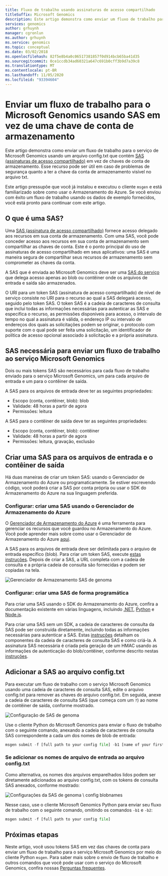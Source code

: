 ```yaml
---
title: Fluxo de trabalho usando assinaturas de acesso compartilhado
titleSuffix: Microsoft Genomics
description: Este artigo demonstra como enviar um fluxo de trabalho para o serviço de Microsoft Genomics usando assinaturas de acesso compartilhado (SAS) em vez de chaves de conta de armazenamento.
services: genomics
author: grhuynh
manager: cgronlun
ms.author: grhuynh
ms.service: genomics
ms.topic: conceptual
ms.date: 03/02/2018
ms.openlocfilehash: 82f5e8b4a0c06517381857f0d914bcb65ba41d35
ms.sourcegitcommit: 0ce1ccdb34ad60321a647c691b0cff3b9d7a39c8
ms.translationtype: MT
ms.contentlocale: pt-BR
ms.lasthandoff: 11/05/2020
ms.locfileid: "93394604"
---
```

# <a name="submit-a-workflow-to-microsoft-genomics-using-a-sas-instead-of-a-storage-account-key"></a>Enviar um fluxo de trabalho para o Microsoft Genomics usando SAS em vez de uma chave de conta de armazenamento 

Este artigo demonstra como enviar um fluxo de trabalho para o serviço de Microsoft Genomics usando um arquivo config.txt que contém [SAS (assinaturas de acesso compartilhado)](../storage/common/storage-sas-overview.md) em vez de chaves de conta de armazenamento. Esse recurso pode ser útil em caso de problemas de segurança quanto a ter a chave da conta de armazenamento visível no arquivo txt. 

Este artigo pressupõe que você já instalou e executou o cliente `msgen` e está familiarizado sobre como usar o Armazenamento do Azure. Se você enviou com êxito um fluxo de trabalho usando os dados de exemplo fornecidos, você está pronto para continuar com este artigo. 

## <a name="what-is-a-sas"></a>O que é uma SAS?
Uma [SAS (assinatura de acesso compartilhado)](../storage/common/storage-sas-overview.md) fornece acesso delegado aos recursos em sua conta de armazenamento. Com uma SAS, você pode conceder acesso aos recursos em sua conta de armazenamento sem compartilhar as chaves de conta. Este é o ponto principal do uso de assinaturas de acesso compartilhado em seus aplicativos: uma SAS é uma maneira segura de compartilhar seus recursos de armazenamento sem comprometer as chaves da conta.

A SAS que é enviada ao Microsoft Genomics deve ser uma [SAS do serviço](/rest/api/storageservices/Constructing-a-Service-SAS) que delega acesso apenas ao blob ou contêiner onde os arquivos de entrada e saída são armazenados. 

O URI para um token SAS (assinatura de acesso compartilhado) de nível de serviço consiste no URI para o recurso ao qual a SAS delegará acesso, seguido pelo token SAS. O token SAS é a cadeia de caracteres de consulta que inclui todas as informações necessárias para autenticar as SAS e especifica o recurso, as permissões disponíveis para acesso, o intervalo de tempo no qual a assinatura é válida, o endereço IP ou intervalo de endereços dos quais as solicitações podem se originar, o protocolo com suporte com o qual pode ser feita uma solicitação, um identificador de política de acesso opcional associado à solicitação e a própria assinatura. 

## <a name="sas-needed-for-submitting-a-workflow-to-the-microsoft-genomics-service"></a>SAS necessária para enviar um fluxo de trabalho ao serviço Microsoft Genomics
Dois ou mais tokens SAS são necessários para cada fluxo de trabalho enviado para o serviço Microsoft Genomics, um para cada arquivo de entrada e um para o contêiner de saída.

A SAS para os arquivos de entrada deve ter as seguintes propriedades:
 - Escopo (conta, contêiner, blob): blob
 - Validade: 48 horas a partir de agora
 - Permissões: leitura

A SAS para o contêiner de saída deve ter as seguintes propriedades:
 - Escopo (conta, contêiner, blob): contêiner
 - Validade: 48 horas a partir de agora
 - Permissões: leitura, gravação, exclusão


## <a name="create-a-sas-for-the-input-files-and-the-output-container"></a>Criar uma SAS para os arquivos de entrada e o contêiner de saída
Há duas maneiras de criar um token SAS: usando o Gerenciador de Armazenamento do Azure ou programaticamente.  Se estiver escrevendo código, você poderá criar a SAS por conta própria ou usar o SDK do Armazenamento do Azure na sua linguagem preferida.


### <a name="set-up-create-a-sas-using-azure-storage-explorer"></a>Configurar: criar uma SAS usando o Gerenciador de Armazenamento do Azure

O [Gerenciador de Armazenamento do Azure](https://azure.microsoft.com/features/storage-explorer/) é uma ferramenta para gerenciar os recursos que você guardou no Armazenamento do Azure.  Você pode aprender mais sobre como usar o Gerenciador de Armazenamento do Azure [aqui](../vs-azure-tools-storage-manage-with-storage-explorer.md).

A SAS para os arquivos de entrada deve ser delimitada para o arquivo de entrada específico (blob). Para criar um token SAS, execute [estas instruções](../storage/blobs/storage-quickstart-blobs-storage-explorer.md). Depois de criar a SAS, a URL completa com a cadeia de consulta e a própria cadeia de consulta são fornecidas e podem ser copiadas na tela.

 ![Gerenciador de Armazenamento SAS de genoma](./media/quickstart-input-sas/genomics-sas-storageexplorer.png "Gerenciador de Armazenamento SAS de genoma")


### <a name="set-up-create-a-sas-programmatically"></a>Configurar: criar uma SAS de forma programática

Para criar uma SAS usando o SDK do Armazenamento do Azure, confira a documentação existente em várias linguagens, incluindo [.NET](../storage/common/storage-sas-overview.md), [Python](../storage/blobs/storage-quickstart-blobs-python.md) e [Node.js](../storage/blobs/storage-quickstart-blobs-nodejs.md). 

Para criar uma SAS sem um SDK, a cadeia de caracteres de consulta da SAS pode ser construída diretamente, incluindo todas as informações necessárias para autenticar a SAS. Estas [instruções](/rest/api/storageservices/constructing-a-service-sas) detalham os componentes da cadeia de caracteres de consulta SAS e como criá-la. A assinatura SAS necessária é criada pela geração de um HMAC usando as informações de autenticação do blob/contêiner, conforme descrito nestas [instruções](/rest/api/storageservices/service-sas-examples).


## <a name="add-the-sas-to-the-configtxt-file"></a>Adicionar a SAS ao arquivo config.txt
Para executar um fluxo de trabalho com o serviço Microsoft Genomics usando uma cadeia de caracteres de consulta SAS, edite o arquivo config.txt para remover as chaves do arquivo config.txt. Em seguida, anexe a cadeia de caracteres de consulta SAS (que começa com um `?`) ao nome de contêiner de saída, conforme mostrado. 

![Configuração de SAS de genoma](./media/quickstart-input-sas/genomics-sas-config.png "Configuração de SAS de genoma")

Use o cliente Python do Microsoft Genomics para enviar o fluxo de trabalho com o seguinte comando, anexando a cadeia de caracteres de consulta SAS correspondente a cada um dos nomes de blob de entrada:

```python
msgen submit -f [full path to your config file] -b1 [name of your first paired end read file, SAS query string appended] -b2 [name of your second paired end read file, SAS query string appended]
```

### <a name="if-adding-the-input-file-names-to-the-configtxt-file"></a>Se adicionar os nomes de arquivo de entrada ao arquivo config.txt
Como alternativa, os nomes dos arquivos emparelhados lidos podem ser diretamente adicionados ao arquivo config.txt, com os tokens de consulta SAS anexados, conforme mostrado:

![Configurações da SAS de genoma \ config blobnames](./media/quickstart-input-sas/genomics-sas-config-blobnames.png "Configurações da SAS de genoma \ config blobnames")

Nesse caso, use o cliente Microsoft Genomics Python para enviar seu fluxo de trabalho com o seguinte comando, omitindo os comandos `-b1` e `-b2`:

```python
msgen submit -f [full path to your config file] 
```

## <a name="next-steps"></a>Próximas etapas
Neste artigo, você usou tokens SAS em vez das chaves de conta para enviar um fluxo de trabalho para o serviço Microsoft Genomics por meio do cliente Python `msgen`. Para saber mais sobre o envio de fluxo de trabalho e outros comandos que você pode usar com o serviço do Microsoft Genomics, confira nossas [Perguntas frequentes](frequently-asked-questions-genomics.md).